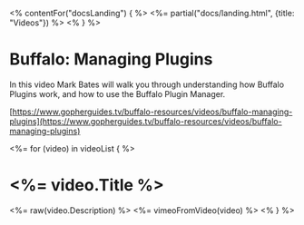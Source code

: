 <% contentFor("docsLanding") { %>
  <%= partial("docs/landing.html", {title: "Videos"}) %>
<% } %>

# Buffalo: Managing Plugins

In this video Mark Bates will walk you through understanding how Buffalo Plugins work, and how to use the Buffalo Plugin Manager.

[https://www.gopherguides.tv/buffalo-resources/videos/buffalo-managing-plugins](https://www.gopherguides.tv/buffalo-resources/videos/buffalo-managing-plugins)

<%= for (video) in videoList { %>
# <%= video.Title %>
  <%= raw(video.Description) %>
  <%= vimeoFromVideo(video) %>
<% } %>
